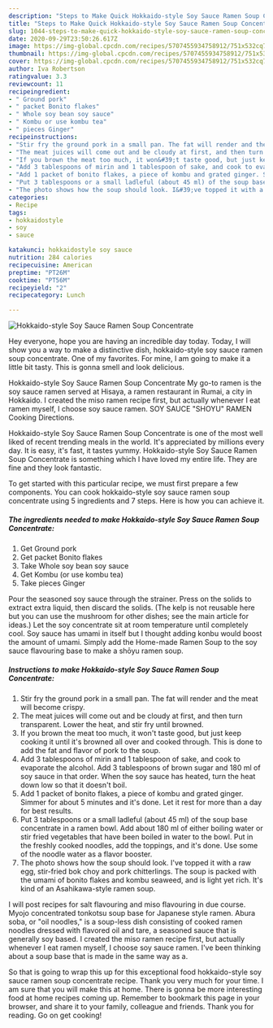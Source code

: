 ```yaml
---
description: "Steps to Make Quick Hokkaido-style Soy Sauce Ramen Soup Concentrate"
title: "Steps to Make Quick Hokkaido-style Soy Sauce Ramen Soup Concentrate"
slug: 1044-steps-to-make-quick-hokkaido-style-soy-sauce-ramen-soup-concentrate
date: 2020-09-29T23:50:26.617Z
image: https://img-global.cpcdn.com/recipes/5707455934758912/751x532cq70/hokkaido-style-soy-sauce-ramen-soup-concentrate-recipe-main-photo.jpg
thumbnail: https://img-global.cpcdn.com/recipes/5707455934758912/751x532cq70/hokkaido-style-soy-sauce-ramen-soup-concentrate-recipe-main-photo.jpg
cover: https://img-global.cpcdn.com/recipes/5707455934758912/751x532cq70/hokkaido-style-soy-sauce-ramen-soup-concentrate-recipe-main-photo.jpg
author: Iva Robertson
ratingvalue: 3.3
reviewcount: 11
recipeingredient:
- " Ground pork"
- " packet Bonito flakes"
- " Whole soy bean soy sauce"
- " Kombu or use kombu tea"
- " pieces Ginger"
recipeinstructions:
- "Stir fry the ground pork in a small pan. The fat will render and the meat will become crispy."
- "The meat juices will come out and be cloudy at first, and then turn transparent. Lower the heat, and stir fry until browned."
- "If you brown the meat too much, it won&#39;t taste good, but just keep cooking it until it&#39;s browned all over and cooked through. This is done to add the fat and flavor of pork to the soup."
- "Add 3 tablespoons of mirin and 1 tablespoon of sake, and cook to evaporate the alcohol. Add 3 tablespoons of brown sugar and 180 ml of soy sauce in that order. When the soy sauce has heated, turn the heat down low so that it doesn&#39;t boil."
- "Add 1 packet of bonito flakes, a piece of kombu and grated ginger. Simmer for about 5 minutes and it&#39;s done. Let it rest for more than a day for best results."
- "Put 3 tablespoons or a small ladleful (about 45 ml) of the soup base concentrate in a ramen bowl. Add about 180 ml of either boiling water or stir fried vegetables that have been boiled in water to the bowl. Put in the freshly cooked noodles, add the toppings, and it&#39;s done. Use some of the noodle water as a flavor booster."
- "The photo shows how the soup should look. I&#39;ve topped it with a raw egg, stir-fried bok choy and pork chitterlings. The soup is packed with the umami of bonito flakes and kombu seaweed, and is light yet rich. It&#39;s kind of an Asahikawa-style ramen soup."
categories:
- Recipe
tags:
- hokkaidostyle
- soy
- sauce

katakunci: hokkaidostyle soy sauce 
nutrition: 284 calories
recipecuisine: American
preptime: "PT26M"
cooktime: "PT56M"
recipeyield: "2"
recipecategory: Lunch

---
```



![Hokkaido-style Soy Sauce Ramen Soup Concentrate](https://img-global.cpcdn.com/recipes/5707455934758912/751x532cq70/hokkaido-style-soy-sauce-ramen-soup-concentrate-recipe-main-photo.jpg)

Hey everyone, hope you are having an incredible day today. Today, I will show you a way to make a distinctive dish, hokkaido-style soy sauce ramen soup concentrate. One of my favorites. For mine, I am going to make it a little bit tasty. This is gonna smell and look delicious.

Hokkaido-style Soy Sauce Ramen Soup Concentrate My go-to ramen is the soy sauce ramen served at Hisaya, a ramen restaurant in Rumai, a city in Hokkaido. I created the miso ramen recipe first, but actually whenever I eat ramen myself, I choose soy sauce ramen. SOY SAUCE &#34;SHOYU&#34; RAMEN Cooking Directions.

Hokkaido-style Soy Sauce Ramen Soup Concentrate is one of the most well liked of recent trending meals in the world. It's appreciated by millions every day. It is easy, it's fast, it tastes yummy. Hokkaido-style Soy Sauce Ramen Soup Concentrate is something which I have loved my entire life. They are fine and they look fantastic.


To get started with this particular recipe, we must first prepare a few components. You can cook hokkaido-style soy sauce ramen soup concentrate using 5 ingredients and 7 steps. Here is how you can achieve it.

<!--inarticleads1-->

##### The ingredients needed to make Hokkaido-style Soy Sauce Ramen Soup Concentrate:

1. Get  Ground pork
1. Get  packet Bonito flakes
1. Take  Whole soy bean soy sauce
1. Get  Kombu (or use kombu tea)
1. Take  pieces Ginger


Pour the seasoned soy sauce through the strainer. Press on the solids to extract extra liquid, then discard the solids. (The kelp is not reusable here but you can use the mushroom for other dishes; see the main article for ideas.) Let the soy concentrate sit at room temperature until completely cool. Soy sauce has umami in itself but I thought adding konbu would boost the amount of umami. Simply add the Home-made Ramen Soup to the soy sauce flavouring base to make a shōyu ramen soup. 

<!--inarticleads2-->

##### Instructions to make Hokkaido-style Soy Sauce Ramen Soup Concentrate:

1. Stir fry the ground pork in a small pan. The fat will render and the meat will become crispy.
1. The meat juices will come out and be cloudy at first, and then turn transparent. Lower the heat, and stir fry until browned.
1. If you brown the meat too much, it won&#39;t taste good, but just keep cooking it until it&#39;s browned all over and cooked through. This is done to add the fat and flavor of pork to the soup.
1. Add 3 tablespoons of mirin and 1 tablespoon of sake, and cook to evaporate the alcohol. Add 3 tablespoons of brown sugar and 180 ml of soy sauce in that order. When the soy sauce has heated, turn the heat down low so that it doesn&#39;t boil.
1. Add 1 packet of bonito flakes, a piece of kombu and grated ginger. Simmer for about 5 minutes and it&#39;s done. Let it rest for more than a day for best results.
1. Put 3 tablespoons or a small ladleful (about 45 ml) of the soup base concentrate in a ramen bowl. Add about 180 ml of either boiling water or stir fried vegetables that have been boiled in water to the bowl. Put in the freshly cooked noodles, add the toppings, and it&#39;s done. Use some of the noodle water as a flavor booster.
1. The photo shows how the soup should look. I&#39;ve topped it with a raw egg, stir-fried bok choy and pork chitterlings. The soup is packed with the umami of bonito flakes and kombu seaweed, and is light yet rich. It&#39;s kind of an Asahikawa-style ramen soup.


I will post recipes for salt flavouring and miso flavouring in due course. Myojo concentrated tonkotsu soup base for Japanese style ramen. Abura soba, or &#34;oil noodles,&#34; is a soup-less dish consisting of cooked ramen noodles dressed with flavored oil and tare, a seasoned sauce that is generally soy based. I created the miso ramen recipe first, but actually whenever I eat ramen myself, I choose soy sauce ramen. I&#39;ve been thinking about a soup base that is made in the same way as a. 

So that is going to wrap this up for this exceptional food hokkaido-style soy sauce ramen soup concentrate recipe. Thank you very much for your time. I am sure that you will make this at home. There is gonna be more interesting food at home recipes coming up. Remember to bookmark this page in your browser, and share it to your family, colleague and friends. Thank you for reading. Go on get cooking!
